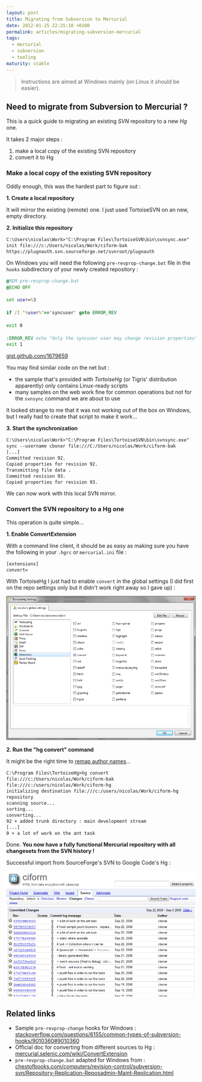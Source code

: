 ```yaml
---
layout: post
title: Migrating from Subversion to Mercurial
date: 2012-01-25 22:25:10 +0100
permalink: articles/migrating-subversion-mercurial
tags:
  - mercurial
  - subversion
  - tooling
maturity: stable
---
```

> Instructions are aimed at Windows mainly (on Linux it should be easier).

## Need to migrate from Subversion to Mercurial ?

This is a quick guide to migrating an existing _SVN_ repository to a new _Hg_ one.

It takes 2 major steps :

1. make a local copy of the existing SVN repository
2. convert it to Hg

### Make a local copy of the existing SVN repository

Oddly enough, this was the hardest part to figure out :

**1. Create a local repository**

It will mirror the existing (remote) one. I just used TortoiseSVN on an new, empty directory.

**2. Initialize this repository**

    C:\Users\nicolas\Work>"C:\Program Files\TortoiseSVN\bin\svnsync.exe" init file:///c:/Users/nicolas/Work/ciform-bak https://plugnauth.svn.sourceforge.net/svnroot/plugnauth

On Windows you will need the following `pre-revprop-change.bat` file in the `hooks` subdirectory of your newly created repository :

```bat
@REM pre-revprop-change.bat
@ECHO OFF

set user=%3

if /I '%user%'=='syncuser' goto ERROR_REV

exit 0

:ERROR_REV echo "Only the syncuser user may change revision properties" >&2
exit 1
```
[gist.github.com/1679659](https://gist.github.com/1679659)

You may find similar code on the net but :

- the sample that's provided with _TortoiseHg_ (or Tigris' distribution apparently) only contains Linux-ready scripts
- many samples on the web work fine for common operations but not for the `svnsync` command we are about to use

It looked strange to me that it was not working out of the box on Windows, but I really had to create that script to make it work...

**3. Start the synchronization**

    C:\Users\nicolas\Work>"C:\Program Files\TortoiseSVN\bin\svnsync.exe" sync --username cbonar file:///C:/Users/nicolas/Work/ciform-bak
    [...]
    Committed revision 92.
    Copied properties for revision 92.
    Transmitting file data .
    Committed revision 93.
    Copied properties for revision 93.

We can now work with this local SVN mirror.


### Convert the SVN repository to a Hg one

This operation is quite simple...

**1. Enable ConvertExtension**

With a command line client, it should be as easy as making sure you have the following in your `.hgrc` or `mercurial.ini` file :

    [extensions]
    convert=

With TortoiseHg I just had to enable `convert` in the global settings (I did first on the repo settings only but it didn't work right away so I gave up) :

![ConvertExtension enabled in TortoiseHg](/assets/blog/TortoiseHg-ConvertExtension.png)

**2. Run the "hg convert" command**

It might be the right time to [remap author names](http://mercurial.selenic.com/wiki/ConvertExtension#A--authors)...

    C:\Program Files\TortoiseHg>hg convert file:///c:/Users/nicolas/Work/ciform-bak file:///c:/users/nicolas/Work/ciform-hg
    initializing destination file:///c:/users/nicolas/Work/ciform-hg repository
    scanning source...
    sorting...
    converting...
    92 + added trunk directory : main development stream
    [...]
    0 + a lot of work on the ant task

Done. **You now have a fully functional Mercurial repository with all changesets from the SVN history !**


Successful import from SourceForge's SVN to Google Code's Hg :

![Sample project imported from Sourceforge's SVN to Google code's Hg](/assets/blog/svn2hg-googlecode.png)

## Related links

- Sample `pre-revprop-change` hooks for Windows : [stackoverflow.com/questions/6155/common-types-of-subversion-hooks/9010360#9010360](http://stackoverflow.com/questions/6155/common-types-of-subversion-hooks/9010360#9010360)
- Official doc for converting from different sources to Hg : [mercurial.selenic.com/wiki/ConvertExtension](http://mercurial.selenic.com/wiki/ConvertExtension)
- `pre-revprop-change.bat` adapted for Windows from  : [chestofbooks.com/computers/revision-control/subversion-svn/Repository-Replication-Reposadmin-Maint-Replication.html](http://chestofbooks.com/computers/revision-control/subversion-svn/Repository-Replication-Reposadmin-Maint-Replication.html)
